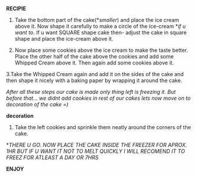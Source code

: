 **RECIPIE**

1. Take the bottom part of the cake(**smaller*) and place the ice cream above it. Now shape it carefully to make a circle of the ice-cream **if u want to*. If u want SQUARE shape cake then- adjust the cake in square shape and place the ice-cream above it.

2. Now place some cookies above the ice cream to make the taste better. Place the other half of the cake above the cookies and add some Whipped Cream above it. Then again add some cookies above it. 

3.Take the Whipped Cream again and add it on the sides of the cake and then shape it nicely with a baking paper by wrapping it around the cake. 

*After all these steps our cake is made only thing left is freezing it. But before that... we didnt add cookies in rest of our cakes lets now move on to decoration of the cake =)*

**decoration**

1. Take the left cookies and sprinkle them neatly around the corners of the cake.

**THERE U GO. NOW PLACE THE CAKE INSIDE THE FREEZER FOR APROX. 1HR BUT IF U WANT IT NOT TO MELT QUICKLY I WILL RECOMEND IT TO FREEZ FOR ATLEAST A DAY OR 7HRS*

**ENJOY**